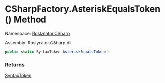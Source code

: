 # CSharpFactory\.AsteriskEqualsToken\(\) Method

Namespace: [Roslynator.CSharp](../../README.md)

Assembly: Roslynator\.CSharp\.dll

```csharp
public static SyntaxToken AsteriskEqualsToken()
```

### Returns

[SyntaxToken](https://docs.microsoft.com/en-us/dotnet/api/microsoft.codeanalysis.syntaxtoken)

